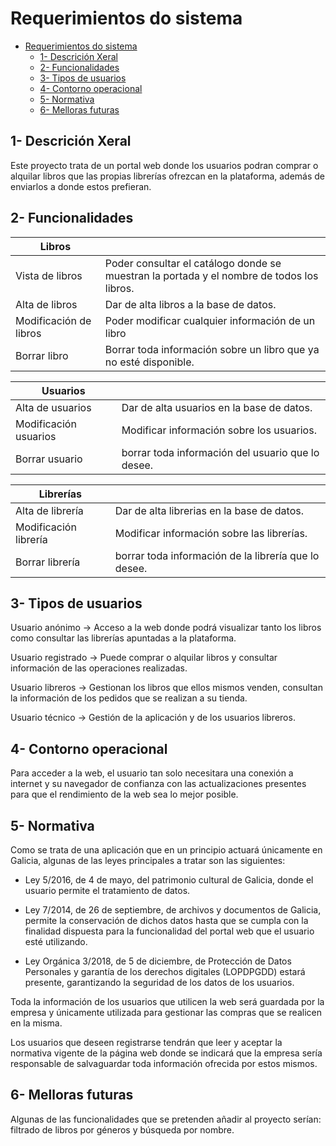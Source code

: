 # Requerimientos do sistema

- [Requerimientos do sistema](#requerimientos-do-sistema)
  - [1- Descrición Xeral](#1--descrición-xeral)
  - [2- Funcionalidades](#2--funcionalidades)
  - [3- Tipos de usuarios](#3--tipos-de-usuarios)
  - [4- Contorno operacional](#4--contorno-operacional)
  - [5- Normativa](#5--normativa)
  - [6- Melloras futuras](#6--melloras-futuras)

## 1- Descrición Xeral

Este proyecto trata de un portal web donde los usuarios podran comprar o alquilar libros que las propias librerías ofrezcan en la plataforma, además de enviarlos a donde estos prefieran.

## 2- Funcionalidades

| Libros ||
|-------------------|---------------------|
|Vista de libros   |Poder consultar el catálogo donde se muestran la portada y el nombre de todos los libros.  | 
| Alta de libros   | Dar de alta libros a la base de datos.  | 
| Modificación de libros  | Poder modificar cualquier información de un libro | 
| Borrar libro  | Borrar toda información sobre un libro que ya no esté disponible.  | 

| Usuarios ||
|--------------------|--------------------|
| Alta de usuarios   |  Dar de alta usuarios en la base de datos.  | 
| Modificación usuarios  |  Modificar información sobre los usuarios.  | 
| Borrar usuario   | borrar toda información del usuario que lo desee.  | 

| Librerías ||
|--------------------|--------------------|
| Alta de librería  |  Dar de alta librerias en la base de datos.  | 
| Modificación librería  |  Modificar información sobre las librerías.  | 
| Borrar librería   | borrar toda información de la librería que lo desee.  | 

## 3- Tipos de usuarios

Usuario anónimo -> Acceso a la web donde podrá visualizar tanto los libros como consultar las librerías apuntadas a la plataforma.

Usuario registrado -> Puede comprar o alquilar libros y consultar información de las operaciones realizadas.

Usuario libreros -> Gestionan los libros que ellos mismos venden, consultan la información de los pedidos que se realizan a su tienda.

Usuario técnico -> Gestión de la aplicación y de los usuarios libreros.

## 4- Contorno operacional

Para acceder a la web, el usuario tan solo necesitara una conexión a internet y su navegador de confianza con las actualizaciones presentes para que el rendimiento de la web sea lo mejor posible.

## 5- Normativa

Como se trata de una aplicación que en un principio actuará únicamente en Galicia, algunas de las leyes principales a tratar son las siguientes:

- Ley 5/2016, de 4 de mayo, del patrimonio cultural de Galicia, donde el usuario permite el tratamiento de datos.

- Ley 7/2014, de 26 de septiembre, de archivos y documentos de Galicia, permite la conservación de dichos datos hasta que se cumpla con la finalidad dispuesta para la funcionalidad del portal web que el usuario esté utilizando.

- Ley Orgánica 3/2018, de 5 de diciembre, de Protección de Datos Personales y garantía de los derechos digitales (LOPDPGDD) estará presente, garantizando la seguridad de los datos de los usuarios.


Toda la información de los usuarios que utilicen la web será guardada por la empresa y únicamente utilizada para gestionar las compras que se realicen en la misma. 

Los usuarios que deseen registrarse tendrán que leer y aceptar la normativa vigente de la página web donde se indicará que la empresa sería responsable de salvaguardar toda información ofrecida por estos mismos.

## 6- Melloras futuras

Algunas de las funcionalidades que se pretenden añadir al proyecto serían: filtrado de libros por géneros y búsqueda por nombre.